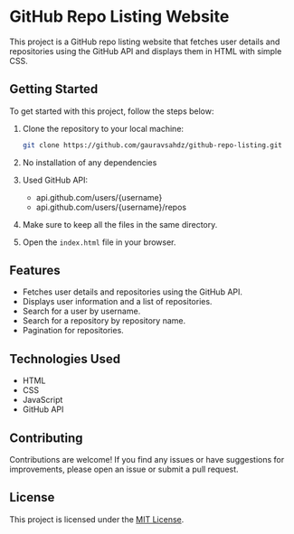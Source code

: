# GitHub Repo Listing Website

This project is a GitHub repo listing website that fetches user details and repositories using the GitHub API and displays them in HTML with simple CSS.

## Getting Started

To get started with this project, follow the steps below:

1. Clone the repository to your local machine:

    ```bash
    git clone https://github.com/gauravsahdz/github-repo-listing.git
    ```

2. No installation of any dependencies

3. Used GitHub API:

    - api.github.com/users/{username}
    - api.github.com/users/{username}/repos

4. Make sure to keep all the files in the same directory.

5. Open the `index.html` file in your browser.

## Features

- Fetches user details and repositories using the GitHub API.
- Displays user information and a list of repositories.
- Search for a user by username.
- Search for a repository by repository name.
- Pagination for repositories.

## Technologies Used

- HTML
- CSS
- JavaScript
- GitHub API

## Contributing

Contributions are welcome! If you find any issues or have suggestions for improvements, please open an issue or submit a pull request.

## License

This project is licensed under the [MIT License](LICENSE).
